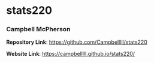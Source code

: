 # stats220

### Campbell McPherson

**Repository Link**: https://github.com/Campbelllll/stats220 

**Website Link**: https://campbelllll.github.io/stats220/
